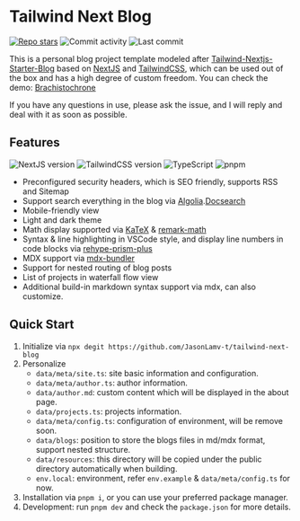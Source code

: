 # Tailwind Next Blog

[![Repo stars](https://img.shields.io/github/stars/jasonlamv-t/tailwind-next-blog?style=social)](https://GitHub.com/jasonlamv-t/tailwind-next-blog/stargazers/) ![Commit activity](https://img.shields.io/github/commit-activity/m/jasonlamv-t/tailwind-next-blog?logo=github&style=social) ![Last commit](https://img.shields.io/github/last-commit/jasonlamv-t/tailwind-next-blog?logo=github&style=social)

This is a personal blog project template modeled after [Tailwind-Nextjs-Starter-Blog](https://github.com/timlrx/tailwind-nextjs-starter-blog) based on [NextJS](https://nextjs.org/) and [TailwindCSS](https://tailwindcss.com), which can be used out of the box and has a high degree of custom freedom. You can check the demo: [Brachistochrone](https://jasonlam.cc)

If you have any questions in use, please ask the issue, and I will reply and deal with it as soon as possible.

## Features

![NextJS version](https://img.shields.io/badge/NextJS-13-yellow) ![TailwindCSS version](https://img.shields.io/badge/TailwindCSS-3-blue) ![TypeScript](https://img.shields.io/badge/TypeScript-blue) ![pnpm](https://img.shields.io/badge/pnpm-red)

- Preconfigured security headers, which is SEO friendly, supports RSS and Sitemap
- Support search everything in the blog via [Algolia](https://algolia.com/).[Docsearch](https://docsearch.algolia.com/)
- Mobile-friendly view
- Light and dark theme
- Math display supported via [KaTeX](https://katex.org/) & [remark-math](https://github.com/remarkjs/remark-math)
- Syntax & line highlighting in VSCode style, and display line numbers in code blocks via [rehype-prism-plus](https://github.com/timlrx/rehype-prism-plus)
- MDX support via [mdx-bundler](https://github.com/kentcdodds/mdx-bundler)
- Support for nested routing of blog posts
- List of projects in waterfall flow view
- Additional build-in markdown syntax support via mdx, can also customize.

## Quick Start

1. Initialize via `npx degit https://github.com/JasonLamv-t/tailwind-next-blog`
2. Personalize
   - `data/meta/site.ts`: site basic information and configuration.
   - `data/meta/author.ts`: author information.
   - `data/author.md`: custom content which will be displayed in the about page.
   - `data/projects.ts`: projects information.
   - `data/meta/config.ts`: configuration of environment, will be remove soon.
   - `data/blogs`: position to store the blogs files in md/mdx format, support nested structure.
   - `data/resources`: this directory will be copied under the public directory automatically when building.
   - `env.local`: environment, refer `env.example` & `data/meta/config.ts` for now.
3. Installation via `pnpm i`, or you can use your preferred package manager.
4. Development: run `pnpm dev` and check the `package.json` for more details.
